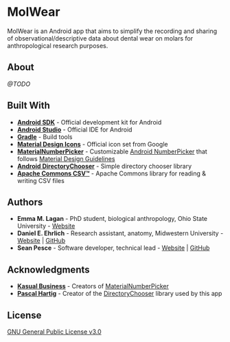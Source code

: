 # MolWear  

MolWear is an Android app that aims to simplify the recording and sharing of observational/descriptive data about dental wear on molars for anthropological research purposes.  

## About  

*@TODO*  

## Built With  

 * **[Android SDK](https://developer.android.com/studio/index.html)** - Official development kit for Android  
 * **[Android Studio](https://developer.android.com/studio/)** - Official IDE for Android  
 * **[Gradle](https://gradle.org/)** - Build tools  
 * **[Material Design Icons](https://material.io/icons)** - Official icon set from Google  
 * **[MaterialNumberPicker](https://github.com/KasualBusiness/MaterialNumberPicker)** - Customizable [Android NumberPicker](https://developer.android.com/reference/android/widget/NumberPicker.html) that follows [Material Design Guidelines](https://developer.android.com/design/index.html)  
 * **[Android DirectoryChooser](https://github.com/passy/Android-DirectoryChooser)** - Simple directory chooser library  
 * **[Apache Commons CSV™](https://commons.apache.org/proper/commons-csv)** - Apache Commons library for reading & writing CSV files  

 
## Authors  

 * **Emma M. Lagan** - PhD student, biological anthropology, Ohio State University - [Website](http://as.nyu.edu/anthropology/graduate/alumni/masters-alumni-in-human-skeletal-biology-track/emma-lagan.html)  
 * **Daniel E. Ehrlich** - Research assistant, anatomy, Midwestern University - [Website](https://as.nyu.edu/anthropology/graduate/alumni/masters-alumni-in-human-skeletal-biology-track/daniel-ehrlich.html) | [GitHub](https://github.com/ehrlichd)  
 * **Sean Pesce** - Software developer, technical lead - [Website](https://SeanPesce.github.io) | [GitHub](https://github.com/SeanPesce)  


## Acknowledgments  

 * **[Kasual Business](http://www.kasual.biz/)** - Creators of [MaterialNumberPicker](https://github.com/KasualBusiness/MaterialNumberPicker)  
 * **[Pascal Hartig](https://github.com/passy)** - Creator of the [DirectoryChooser](https://github.com/passy/Android-DirectoryChooser) library used by this app  


## License  

[GNU General Public License v3.0](LICENSE)  

